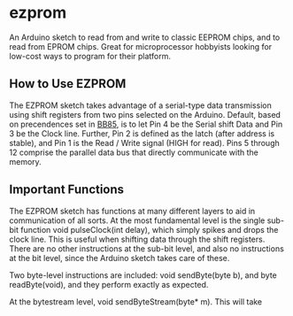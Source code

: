 # ezprom #
An Arduino sketch to read from and write to classic EEPROM chips, and to read from EPROM chips. Great for microprocessor hobbyists looking for low-cost ways to program for their platform.

## How to Use EZPROM ##
The EZPROM sketch takes advantage of a serial-type data transmission using shift registers from two pins selected on the Arduino. Default, based on precendences set in [BB85](https://github.com/siyujiang81/bb85), is to let Pin 4 be the Serial shift Data and Pin 3 be the Clock line. Further, Pin 2 is defined as the latch (after address is stable), and Pin 1 is the Read / Write signal (HIGH for read). Pins 5 through 12 comprise the parallel data bus that directly communicate with the memory.

## Important Functions ##
The EZPROM sketch has functions at many different layers to aid in communication of all sorts. At the most fundamental level is the single sub-bit function void pulseClock(int delay), which simply spikes and drops the clock line. This is useful when shifting data through the shift registers. There are no other instructions at the sub-bit level, and also no instructions at the bit level, since the Arduino sketch takes care of these.

Two byte-level instructions are included: void sendByte(byte b), and byte readByte(void), and they perform exactly as expected.

At the bytestream level, void sendByteStream(byte* m). This will take
